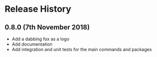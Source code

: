 # Release History

## 0.8.0 (7th November 2018)

* Add a dabbing fox as a logo
* Add documentation
* Add integration and unit tests for the main commands and packages
